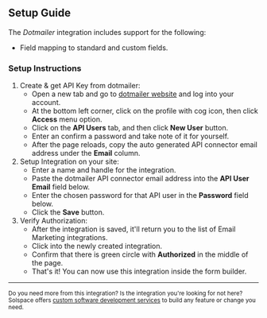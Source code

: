 ## Setup Guide
The _Dotmailer_ integration includes support for the following:

* Field mapping to standard and custom fields.

### Setup Instructions

1. Create & get API Key from dotmailer:
	* Open a new tab and go to [dotmailer website](https://dotmailer.com) and log into your account.
	* At the bottom left corner, click on the profile with cog icon, then click **Access** menu option.
	* Click on the **API Users** tab, and then click **New User** button.
	* Enter an confirm a password and take note of it for yourself.
	* After the page reloads, copy the auto generated API connector email address under the **Email** column.
2. Setup Integration on your site:
	* Enter a name and handle for the integration.
	* Paste the dotmailer API connector email address into the **API User Email** field below.
	* Enter the chosen password for that API user in the **Password** field below.
	* Click the **Save** button.
3. Verify Authorization:
	* After the integration is saved, it'll return you to the list of Email Marketing integrations.
	* Click into the newly created integration.
	* Confirm that there is green circle with **Authorized** in the middle of the page.
	* That's it! You can now use this integration inside the form builder.

---

<small>Do you need more from this integration? Is the integration you're looking for not here? Solspace offers [custom software development services](https://docs.solspace.com/support/premium/) to build any feature or change you need.</small>